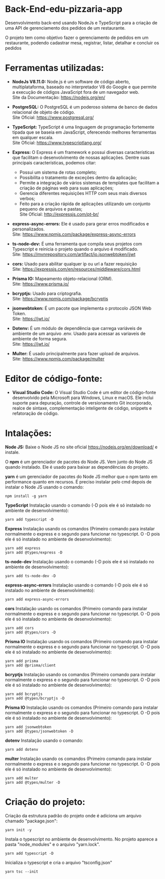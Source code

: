 # Back-End-edu-pizzaria-app

Desenvolvimento back-end usando NodeJs e TypeScript para a criação de uma API de gerenciamento dos pedidos de um restaurante.

O projeto tem como objetivo fazer o gerenciamento de pedidos em um restaurante, podendo cadastrar mesa, registrar, listar, detalhar e concluir os pedidos

# Ferramentas utilizadas:
* <b>NodeJs V8.11.0:</b> Node.js é um software de código aberto, multiplataforma, baseado no interpretador V8 do Google e que permite a execução de códigos JavaScript fora de um navegador web.
  <br>Site da Documentação: https://nodejs.org/en/
  
* <b>PostgreSQL:</b> O PostgreSQL é um poderoso sistema de banco de dados relacional de objeto de código.
  <br>Site Oficial: https://www.postgresql.org/

* <b>TypeScript:</b> TypeScript é uma linguagem de programação fortemente tipada que se baseia em JavaScript, oferecendo melhores ferramentas em qualquer escala.
  <br>Site Oficial: https://www.typescriptlang.org/

* <b>Express:</b> O Express é um framework e possui diversas características que facilitam o desenvolvimento de nossas aplicações. Dentre suas principais características, podemos citar:

  * Possui um sistema de rotas completo;
  * Possibilita o tratamento de exceções dentro da aplicação;
  * Permite a integração de vários sistemas de templates que facilitam a criação de páginas web para suas aplicações;
  * Gerencia diferentes requisições HTTP com seus mais diversos verbos;
  * Feito para a criação rápida de aplicações utilizando um conjunto pequeno de arquivos e pastas;
 <br>Site Oficial: http://expressjs.com/pt-br/
 
 * <b>express-async-errors:</b> Ele é usado para gerar erros modificados e personalizados.
<br>Site: https://www.npmjs.com/package/express-async-errors

* <b>ts-node-dev:</b> É uma ferramenta que compila seus projetos com Typescript e reinicia o projeto quando o arquivo é modificado.
<br>Site: https://mvnrepository.com/artifact/io.jsonwebtoken/jjwt

* <b>cors:</b> Usado para abilitar qualquer ip ou url a fazer requisição
<br>Site: https://expressjs.com/en/resources/middleware/cors.html

* <b>Prisma IO:</b> Mapeamento objeto-relacional (ORM).
<br>Site: https://www.prisma.io/

* <b>bcryptjs:</b> Usado para criptografia.
<br>Site: https://www.npmjs.com/package/bcryptjs

* <b>jsonwebtoken:</b> É um pacote que implementa o protocolo JSON Web Token.
<br>Site: https://jwt.io/

* <b>Dotenv:</b> É um módulo de dependência que carrega variáveis de ambiente de um arquivo .env. Usado para acessar as variaveis de ambiente de forma segura.
<br>Site: https://jwt.io/

* <b>Multer:</b> É usado principalmente para fazer upload de arquivos.
<br>Site: https://www.npmjs.com/package/multer

# Editor de código-fonte:
* <b>Visual Studio Code:</b> O Visual Studio Code é um editor de código-fonte desenvolvido pela Microsoft para Windows, Linux e macOS. Ele inclui suporte para depuração, controle de versionamento Git incorporado, realce de sintaxe, complementação inteligente de código, snippets e refatoração de código.

# Intalações:

<b>Node JS:</b> Baixe o Node JS no site oficial https://nodejs.org/en/download/ e instale.

O <b>npm</b> é um gerenciador de pacotes do  Node JS. Vem junto do  Node JS quando instalado. Ele é usado para baixar as dependências do projeto.

<b>yarn</b> é um gerenciador de pacotes do  Node JS melhor que o npm tanto em performance quanto em recursos. É preciso instalar pelo cmd depois de instalar o Node JS usando o comando: 
```
npm install -g yarn
```

<b>TypeScript</b> Instalação usando o comando (-D pois ele é só instalado no ambiente de desenvolvimento): 
```
yarn add typescript -D
```

<b>Express</b> Instalação usando os comandos (Primeiro comando para instalar normalmente o express e o segundo para funcionar no typescript. O -D pois ele é só instalado no ambiente de desenvolvimento): 
```
yarn add express
yarn add @types/express -D
```

<b>ts-node-dev</b> Instalação usando o comando (-D pois ele é só instalado no ambiente de desenvolvimento): 
```
yarn add ts-node-dev -D
```

<b>express-async-errors</b> Instalação usando o comando (-D pois ele é só instalado no ambiente de desenvolvimento): 
```
yarn add express-async-errors
```

<b>cors</b> Instalação usando os comandos (Primeiro comando para instalar normalmente o express e o segundo para funcionar no typescript. O -D pois ele é só instalado no ambiente de desenvolvimento): 
```
yarn add cors
yarn add @types/cors -D
```

<b>Prisma IO</b> Instalação usando os comandos (Primeiro comando para instalar normalmente o express e o segundo para funcionar no typescript. O -D pois ele é só instalado no ambiente de desenvolvimento): 
```
yarn add prisma
yarn add @prisma/client
```

<b>bcryptjs</b> Instalação usando os comandos (Primeiro comando para instalar normalmente o express e o segundo para funcionar no typescript. O -D pois ele é só instalado no ambiente de desenvolvimento): 
```
yarn add bcryptjs
yarn add @types/bcryptjs -D
```

<b>Prisma IO</b> Instalação usando os comandos (Primeiro comando para instalar normalmente o express e o segundo para funcionar no typescript. O -D pois ele é só instalado no ambiente de desenvolvimento): 
```
yarn add jsonwebtoken
yarn add @types/jsonwebtoken -D
```

<b>dotenv</b> Instalação usando o comando: 
```
yarn add dotenv
```

<b>multer</b> Instalação usando os comandos (Primeiro comando para instalar normalmente o express e o segundo para funcionar no typescript. O -D pois ele é só instalado no ambiente de desenvolvimento): 
```
yarn add multer
yarn add @types/multer -D 
```

# Criação do projeto:

Criação da estrutura padrão do projeto onde é adiciona um arquivo chamado "package.json":
```
yarn init -y
```

Instala o typescript no ambiente de desenvolvimento. No projeto aparece a pasta "node_modules" e o arquivo "yarn.lock".
```
yarn add typescript -D
```

Inicializa o typescript e cria o arquivo "tsconfig.json"
```
yarn tsc --init
```
